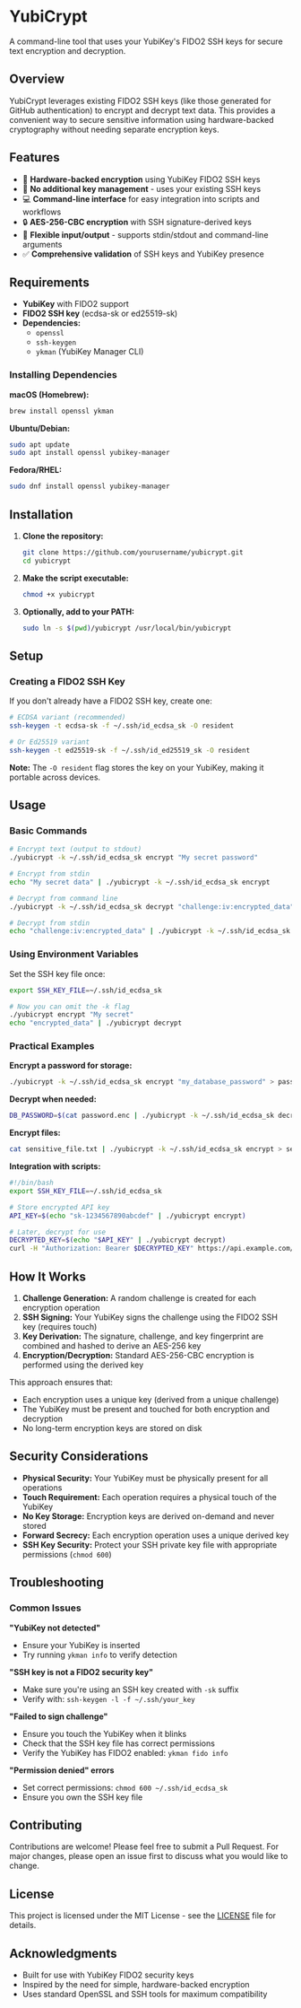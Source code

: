 # YubiCrypt

A command-line tool that uses your YubiKey's FIDO2 SSH keys for secure text encryption and decryption.

## Overview

YubiCrypt leverages existing FIDO2 SSH keys (like those generated for GitHub authentication) to encrypt and decrypt text data. This provides a convenient way to secure sensitive information using hardware-backed cryptography without needing separate encryption keys.

## Features

- 🔐 **Hardware-backed encryption** using YubiKey FIDO2 SSH keys
- 🚀 **No additional key management** - uses your existing SSH keys
- 💻 **Command-line interface** for easy integration into scripts and workflows
- 🔒 **AES-256-CBC encryption** with SSH signature-derived keys
- 📝 **Flexible input/output** - supports stdin/stdout and command-line arguments
- ✅ **Comprehensive validation** of SSH keys and YubiKey presence

## Requirements

- **YubiKey** with FIDO2 support
- **FIDO2 SSH key** (ecdsa-sk or ed25519-sk)
- **Dependencies:**
  - `openssl`
  - `ssh-keygen`
  - `ykman` (YubiKey Manager CLI)

### Installing Dependencies

**macOS (Homebrew):**
```bash
brew install openssl ykman
```

**Ubuntu/Debian:**
```bash
sudo apt update
sudo apt install openssl yubikey-manager
```

**Fedora/RHEL:**
```bash
sudo dnf install openssl yubikey-manager
```

## Installation

1. **Clone the repository:**
   ```bash
   git clone https://github.com/yourusername/yubicrypt.git
   cd yubicrypt
   ```

2. **Make the script executable:**
   ```bash
   chmod +x yubicrypt
   ```

3. **Optionally, add to your PATH:**
   ```bash
   sudo ln -s $(pwd)/yubicrypt /usr/local/bin/yubicrypt
   ```

## Setup

### Creating a FIDO2 SSH Key

If you don't already have a FIDO2 SSH key, create one:

```bash
# ECDSA variant (recommended)
ssh-keygen -t ecdsa-sk -f ~/.ssh/id_ecdsa_sk -O resident

# Or Ed25519 variant
ssh-keygen -t ed25519-sk -f ~/.ssh/id_ed25519_sk -O resident
```

**Note:** The `-O resident` flag stores the key on your YubiKey, making it portable across devices.

## Usage

### Basic Commands

```bash
# Encrypt text (output to stdout)
./yubicrypt -k ~/.ssh/id_ecdsa_sk encrypt "My secret password"

# Encrypt from stdin
echo "My secret data" | ./yubicrypt -k ~/.ssh/id_ecdsa_sk encrypt

# Decrypt from command line
./yubicrypt -k ~/.ssh/id_ecdsa_sk decrypt "challenge:iv:encrypted_data"

# Decrypt from stdin
echo "challenge:iv:encrypted_data" | ./yubicrypt -k ~/.ssh/id_ecdsa_sk decrypt
```

### Using Environment Variables

Set the SSH key file once:
```bash
export SSH_KEY_FILE=~/.ssh/id_ecdsa_sk

# Now you can omit the -k flag
./yubicrypt encrypt "My secret"
echo "encrypted_data" | ./yubicrypt decrypt
```

### Practical Examples

**Encrypt a password for storage:**
```bash
./yubicrypt -k ~/.ssh/id_ecdsa_sk encrypt "my_database_password" > password.enc
```

**Decrypt when needed:**
```bash
DB_PASSWORD=$(cat password.enc | ./yubicrypt -k ~/.ssh/id_ecdsa_sk decrypt)
```

**Encrypt files:**
```bash
cat sensitive_file.txt | ./yubicrypt -k ~/.ssh/id_ecdsa_sk encrypt > sensitive_file.enc
```

**Integration with scripts:**
```bash
#!/bin/bash
export SSH_KEY_FILE=~/.ssh/id_ecdsa_sk

# Store encrypted API key
API_KEY=$(echo "sk-1234567890abcdef" | ./yubicrypt encrypt)

# Later, decrypt for use
DECRYPTED_KEY=$(echo "$API_KEY" | ./yubicrypt decrypt)
curl -H "Authorization: Bearer $DECRYPTED_KEY" https://api.example.com/data
```

## How It Works

1. **Challenge Generation:** A random challenge is created for each encryption operation
2. **SSH Signing:** Your YubiKey signs the challenge using the FIDO2 SSH key (requires touch)
3. **Key Derivation:** The signature, challenge, and key fingerprint are combined and hashed to derive an AES-256 key
4. **Encryption/Decryption:** Standard AES-256-CBC encryption is performed using the derived key

This approach ensures that:
- Each encryption uses a unique key (derived from a unique challenge)
- The YubiKey must be present and touched for both encryption and decryption
- No long-term encryption keys are stored on disk

## Security Considerations

- **Physical Security:** Your YubiKey must be physically present for all operations
- **Touch Requirement:** Each operation requires a physical touch of the YubiKey
- **No Key Storage:** Encryption keys are derived on-demand and never stored
- **Forward Secrecy:** Each encryption operation uses a unique derived key
- **SSH Key Security:** Protect your SSH private key file with appropriate permissions (`chmod 600`)

## Troubleshooting

### Common Issues

**"YubiKey not detected"**
- Ensure your YubiKey is inserted
- Try running `ykman info` to verify detection

**"SSH key is not a FIDO2 security key"**
- Make sure you're using an SSH key created with `-sk` suffix
- Verify with: `ssh-keygen -l -f ~/.ssh/your_key`

**"Failed to sign challenge"**
- Ensure you touch the YubiKey when it blinks
- Check that the SSH key file has correct permissions
- Verify the YubiKey has FIDO2 enabled: `ykman fido info`

**"Permission denied" errors**
- Set correct permissions: `chmod 600 ~/.ssh/id_ecdsa_sk`
- Ensure you own the SSH key file

## Contributing

Contributions are welcome! Please feel free to submit a Pull Request. For major changes, please open an issue first to discuss what you would like to change.

## License

This project is licensed under the MIT License - see the [LICENSE](LICENSE) file for details.

## Acknowledgments

- Built for use with YubiKey FIDO2 security keys
- Inspired by the need for simple, hardware-backed encryption
- Uses standard OpenSSL and SSH tools for maximum compatibility 